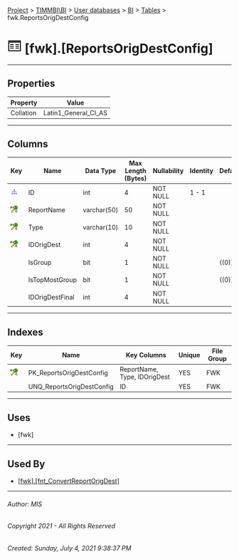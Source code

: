 #### 

[Project](../../../../index.md) > [TIMMBI\\BI](../../../index.md) > [User databases](../../index.md) > [BI](../index.md) > [Tables](Tables.md) > fwk.ReportsOrigDestConfig

# ![Tables](../../../../Images/Table32.png) [fwk].[ReportsOrigDestConfig]

---

## <a name="#properties"></a>Properties

| Property | Value |
|---|---|
| Collation | Latin1_General_CI_AS |


---

## <a name="#columns"></a>Columns

| Key | Name | Data Type | Max Length (Bytes) | Nullability | Identity | Default |
|---|---|---|---|---|---|---|
| [![Indexes UNQ_ReportsOrigDestConfig](../../../../Images/Index.png)](#indexes) | ID | int | 4 | NOT NULL | 1 - 1 |  |
| [![Cluster Primary Key PK_ReportsOrigDestConfig: ReportName\Type\IDOrigDest](../../../../Images/pkcluster.png)](#indexes) | ReportName | varchar(50) | 50 | NOT NULL |  |  |
| [![Cluster Primary Key PK_ReportsOrigDestConfig: ReportName\Type\IDOrigDest](../../../../Images/pkcluster.png)](#indexes) | Type | varchar(10) | 10 | NOT NULL |  |  |
| [![Cluster Primary Key PK_ReportsOrigDestConfig: ReportName\Type\IDOrigDest](../../../../Images/pkcluster.png)](#indexes) | IDOrigDest | int | 4 | NOT NULL |  |  |
|  | IsGroup | bit | 1 | NOT NULL |  | ((0)) |
|  | IsTopMostGroup | bit | 1 | NOT NULL |  | ((0)) |
|  | IDOrigDestFinal | int | 4 | NOT NULL |  |  |


---

## <a name="#indexes"></a>Indexes

| Key | Name | Key Columns | Unique | File Group |
|---|---|---|---|---|
| [![Cluster Primary Key PK_ReportsOrigDestConfig: ReportName\Type\IDOrigDest](../../../../Images/pkcluster.png)](#indexes) | PK_ReportsOrigDestConfig | ReportName, Type, IDOrigDest | YES | FWK |
|  | UNQ_ReportsOrigDestConfig | ID | YES | FWK |


---

## <a name="#uses"></a>Uses

* [fwk]


---

## <a name="#usedby"></a>Used By

* [[fwk].[fnt_ConvertReportOrigDest]](../Programmability/Functions/Scalar-valued_Functions/fnt_ConvertReportOrigDest.md)


---

###### Author:  MIS

###### Copyright 2021 - All Rights Reserved

###### Created: Sunday, July 4, 2021 9:38:37 PM

